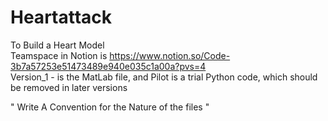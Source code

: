# Heartattack
To Build a Heart Model <Br>
Teamspace in Notion is https://www.notion.so/Code-3b7a57253e51473489e940e035c1a00a?pvs=4<Br>
Version_1 - is the MatLab file, and Pilot is a trial Python code, which should be removed in later versions

" Write A Convention for the Nature of the files "
 
